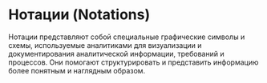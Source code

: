 # Нотации (Notations)

Нотации представляют собой специальные графические символы и схемы, используемые аналитиками для визуализации и документирования аналитической информации, требований и процессов. Они помогают структурировать и представить информацию более понятным и наглядным образом.
